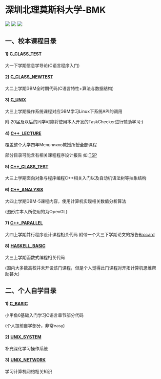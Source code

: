 # 深圳北理莫斯科大学-BMK
[![](https://img.shields.io/github/watchers/KCNyu/Program-MSU-BIT.svg?style=flat)](https://github.com/KCNyu/Program-MSU-BIT/watchers)
[![](https://img.shields.io/github/stars/KCNyu/Program-MSU-BIT.svg?style=flat)](https://github.com/KCNyu/Program-MSU-BIT/stargazers)
![](https://img.shields.io/github/repo-size/KCNyu/Program-MSU-BIT.svg?style=flat)
## 一、校本课程目录

#### 1) [C_CLASS_TEST](./C_CLASS_TEST) 
大一下学期信息学导论(C语言程序入门)

#### 2) [C_CLASS_NEWTEST](./C_CLASS_NEWTEST)
大二上学期ЭВМ全时期代码(C语言特性+算法与数据结构)

#### 3) [C_UNIX](./C_UNIX)
大三上学期操作系统课程对应ЭВМ学习Linux下系统API的调用

附:20届及以后的同学可能将使用本人开发的TaskChecker进行辅助学习:)

#### 4) [C++_LECTURE](./C++_LECTURE)
覆盖整个大学四年Мельников教授所授全部课程

部分目录可能含有相关课程程序设计报告
如:[TSP](./C++_LECTURE/TSP)

#### 5) [C++_CLASS_TEST](./C++_CLASS_TEST)
大三上学期面向对象与程序编程C++相关入门以及自动机语法树等抽象结构

#### 6) [C++_ANALYSIS](./C++_ANALYSIS)
大四上学期ЭВМ-5课程内容，使用计算机实现相关数值分析算法

(图形库本人所使用的为OpenGL)

#### 7) [C++_PARALLEL](./C++_PARALLEL)
大四上学期并行程序设计课程相关代码
附带一个大三下学期论文的报告[Brocard](./C++_PARALLEL/Chapter_BigInteger)

#### 8) [HASKELL_BASIC](./HASKELL_BASIC)
大三上学期函数式编程相关代码

(国内大多数高校并未开设该门课程，但是个人觉得此门课程对开拓计算机思维帮助甚大)

## 二、个人自学目录

#### 1) [C_BASIC](./C_BASIC) 
小甲鱼0基础入门学习C语言章节部分代码

(个人提前自学部分，非常easy)

#### 2) [UNIX_SYSTEM](./UNIX_SYSTEM)
补充深化学习操作系统

#### 3) [UNIX_NETWORK](./UNIX_NETWORK)
学习计算机网络相关知识

